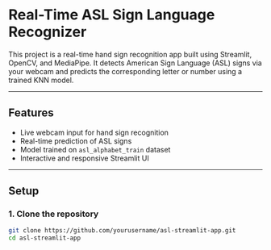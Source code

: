 # Real-Time ASL Sign Language Recognizer

This project is a real-time hand sign recognition app built using Streamlit, OpenCV, and MediaPipe. It detects American Sign Language (ASL) signs via your webcam and predicts the corresponding letter or number using a trained KNN model.

---

## Features

- Live webcam input for hand sign recognition
- Real-time prediction of ASL signs
- Model trained on `asl_alphabet_train` dataset
- Interactive and responsive Streamlit UI

---

## Setup

### 1. Clone the repository

```bash
git clone https://github.com/yourusername/asl-streamlit-app.git
cd asl-streamlit-app
